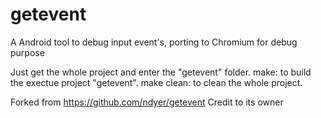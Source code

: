 # getevent
A Android tool to debug input event's, porting to Chromium for
debug purpose

Just get the whole project and enter the "getevent" folder.
  make: to build the exectue project "getevent".
  make clean: to clean the whole project.

Forked from https://github.com/ndyer/getevent
Credit to its owner